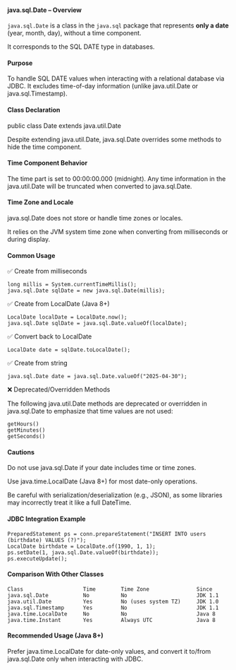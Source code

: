 #### java.sql.Date – Overview

`java.sql.Date` is a class in the `java.sql` package that represents **only a date** (year, month, day),
without a time component.

It corresponds to the SQL DATE type in databases.

#### Purpose

To handle SQL DATE values when interacting with a relational database via JDBC.
It excludes time-of-day information (unlike java.util.Date or java.sql.Timestamp).

#### Class Declaration

public class Date extends java.util.Date

Despite extending java.util.Date, java.sql.Date overrides some methods to hide the time component.

#### Time Component Behavior

The time part is set to 00:00:00.000 (midnight).
Any time information in the java.util.Date will be truncated when converted to java.sql.Date.

#### Time Zone and Locale

java.sql.Date does not store or handle time zones or locales.

It relies on the JVM system time zone when converting from milliseconds or during display.

#### Common Usage

✅ Create from milliseconds

```
long millis = System.currentTimeMillis();
java.sql.Date sqlDate = new java.sql.Date(millis);
```

✅ Create from LocalDate (Java 8+)

```
LocalDate localDate = LocalDate.now();
java.sql.Date sqlDate = java.sql.Date.valueOf(localDate);
```

✅ Convert back to LocalDate

```
LocalDate date = sqlDate.toLocalDate();
```

✅ Create from string

```
java.sql.Date date = java.sql.Date.valueOf("2025-04-30");
```

❌ Deprecated/Overridden Methods

The following java.util.Date methods are deprecated or overridden in java.sql.Date to emphasize that time values are not
used:

```
getHours()
getMinutes()
getSeconds()
```

#### Cautions

Do not use java.sql.Date if your date includes time or time zones.

Use java.time.LocalDate (Java 8+) for most date-only operations.

Be careful with serialization/deserialization (e.g., JSON), as some libraries may incorrectly treat it like a full
DateTime.

#### JDBC Integration Example

```
PreparedStatement ps = conn.prepareStatement("INSERT INTO users (birthdate) VALUES (?)");
LocalDate birthdate = LocalDate.of(1990, 1, 1);
ps.setDate(1, java.sql.Date.valueOf(birthdate));
ps.executeUpdate();
```

#### Comparison With Other Classes

```
Class	                Time	    Time Zone	            Since
java.sql.Date	        No	        No	                    JDK 1.1
java.util.Date	        Yes	        No (uses system TZ)	    JDK 1.0
java.sql.Timestamp	    Yes	        No	                    JDK 1.1
java.time.LocalDate	    No	        No	                    Java 8
java.time.Instant	    Yes	        Always UTC	            Java 8
```

#### Recommended Usage (Java 8+)

Prefer java.time.LocalDate for date-only values, and convert it to/from java.sql.Date only when interacting with JDBC.